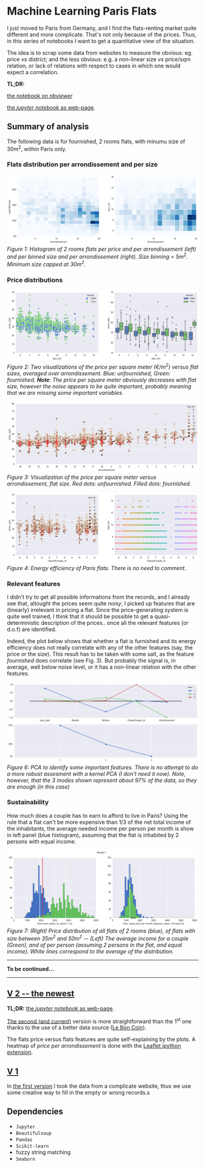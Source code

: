 
# Machine Learning Paris Flats

I just moved to Paris from Germany, and I find the flats-renting market quite different and more complicate.
That's not only because of the prices. Thus, in this series of notebooks I want to get a quantitative view of the situation.

The idea is to scrap some data from websites to measure  the obvious:  eg. price _vs_ district; and the less obvious: e.g. a non-linear size _vs_ price/sqm relation, or lack of relations with respect to cases in which one would expect a correlation.


**TL;DR:** 

[the notebook on *nbviewer*](https://nbviewer.jupyter.org/github/astyonax/machine-learning-paris-flat/blob/master/v2/LBC-simple.ipynb)

[the *jupyter notebook* as web-page](http://htmlpreview.github.io/?https://github.com/astyonax/machine-learning-paris-flat/blob/master/v2/rendered/LBC-simple.html).


## Summary of analysis

The following data is for  fournished, 2 rooms flats, with minumu size of 30m<sup>2</sup>, within Paris only.

### Flats distribution per arrondissement and per size

![](v2/plots/flats_distribution.png) 
*Figure 1:  Histogram of 2 rooms flats per price and per arrondissement (left) and per binned size and per arrondissement (right). Size binning = 5m<sup>2</sup>. Minimum size capped at 30m<sup>2</sup>.*

### Price distributions
![ ](v2/plots/price_breakdown.png  "Price Breakdown #1/3")
*Figure 2:  Two visualizations of the price per square meter (€/m<sup>2</sup>) versus flat sizes, averaged over arrondissement. Blue: unfournished, Green: fournished. **Note**: The price per square meter obviously decreases with flat size, however the noise appears to be quite important, probably meaning that we are missing some important variables.*

![ ](v2/plots/price_breakdown_2.png  "Price Breakdown #2/3")
*Figure 3: Visualization of the price per square meter versus arrondissement, flat size. Red dots: unfournished. Filled dots: fournished.*


![ ](v2/plots/price_breakdown_3.png  "Price Breakdown #3/3")
*Figure 4: Energy efficiency of Paris flats. There is no need to comment.*

### Relevant features

I didn't try to get all possible informations from the records, and I already see that, altought the prices seem quite *noisy*, I picked up features that are (linearly) irrelevant in pricing a flat. Since the price-generating system is quite well trained, I think that it should be possible to get a quasi-deterministic description of the prices.. once all the relevant features (or d.o.f) are identified.

Indeed, the plot below shows that whether a flat is furnished and its energy efficiency does not really correlate with any of the other features (say, the price or the size). This result has to be taken with some salt, as the feature *fournished* does correlate (see Fig. 3). But probably the signal is, in average, well below noise level, or it has a non-linear relation with the other features.

![ ](v2/plots/PCA.png  "Relevant features from PCA")
*Figure 6: PCA to identify some important features. There is no attempt to do a more robust assesment with a kernel PCA (I don't need it now). Note, however, that the 3 modes shown represent about 97% of the data, so they are enough (in this case)*

### Sustainability

How much does a couple has to earn to afford to live in Paris? 
Using the rule that a flat can't be more expensive than 1/3 of the net total income of the inhabitants, the average needed income per person per month is show in left panel (blue histogram), assuming that the flat is inhabited by 2 persons with equal income.

![ ](v2/plots/sustainability.png  "Sustainability")
*Figure 7: (Right) Price distribution of all flats of 2 rooms (blue), of flats with size  between 35m<sup>2</sup> and 50m<sup>2</sup> -- (Left) The average income for a couple (Green), and of per person (assuming 2 persons in the flat, and equal income). White lines correspond to the average of the distribution.*



---
**To be continued...**

--- 
## [V 2 -- the newest](v2/)

**TL;DR:** [the *jupyter notebook* as web-page](http://htmlpreview.github.io/?https://github.com/astyonax/machine-learning-paris-flat/blob/master/v2/rendered/LBC-simple.html).

[The second (and current)](v2/) version is more straightforward than the 1<sup>st</sup> one thanks to the use of a better data source ([Le Bon Coin](leboncoin.fr)).

The flats price versus flats features are quite self-explaining by the plots. A heatmap of *price per arrondissement* is done with the [Leaflet ipython extension](https://github.com/ellisonbg/ipyleaflet).


## [V 1](v1/)
In [the first version](v1/) I took the data from a complicate website, thus we use some creative way to fill in the empty or wrong records.s


## Dependencies

* `Jupyter`
* `Beautifulsoup`
* `Pandas` 
* `Scikit-learn`
* fuzzy string matching
* `Seaborn`
